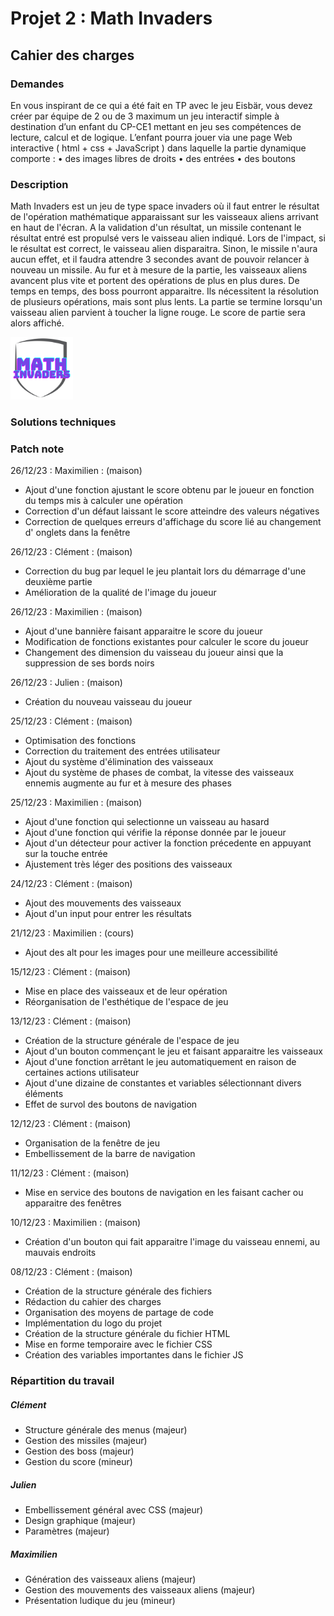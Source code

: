 # Projet 2 : Math Invaders

## Cahier des charges

### Demandes

En vous inspirant de ce qui a été fait en TP avec le jeu Eisbär, vous devez créer par équipe de 2 ou de 3 maximum un jeu interactif simple à destination d’un enfant du CP-CE1 mettant en jeu ses compétences de lecture, calcul et de logique.
L’enfant pourra jouer via une page Web interactive ( html + css + JavaScript ) dans laquelle la partie dynamique comporte :
• des images libres de droits
• des entrées
• des boutons

### Description

Math Invaders est un jeu de type space invaders où il faut entrer le résultat de l'opération mathématique apparaissant sur les vaisseaux aliens arrivant en haut de l'écran. 
A la validation d'un résultat, un missile contenant le résultat entré est propulsé vers le vaisseau alien indiqué. 
Lors de l'impact, si le résultat est correct, le vaisseau alien disparaitra. Sinon, le missile n'aura aucun effet, et il faudra attendre 3 secondes avant de pouvoir relancer à nouveau un missile.
Au fur et à mesure de la partie, les vaisseaux aliens avancent plus vite et portent des opérations de plus en plus dures.
De temps en temps, des boss pourront apparaitre. Ils nécessitent la résolution de plusieurs opérations, mais sont plus lents.
La partie se termine lorsqu'un vaisseau alien parvient à toucher la ligne rouge. Le score de partie sera alors affiché.

<img src="images/logo.png"
     alt="Logo"
     style="width: 100px; height: 100px;" />

### Solutions techniques



### Patch note
26/12/23 : Maximilien : (maison)
- Ajout d'une fonction ajustant le score obtenu par le joueur en fonction du temps mis à calculer une opération
- Correction d'un défaut laissant le score atteindre des valeurs négatives
- Correction de quelques erreurs d'affichage du score lié au changement d' onglets dans la fenêtre

26/12/23 : Clément : (maison)
- Correction du bug par lequel le jeu plantait lors du démarrage d'une deuxième partie
- Amélioration de la qualité de l'image du joueur

26/12/23 : Maximilien : (maison)
- Ajout d'une bannière faisant apparaitre le score du joueur
- Modification de fonctions existantes pour calculer le score du joueur
- Changement des dimension du vaisseau du joueur ainsi que la suppression de ses bords noirs

26/12/23 : Julien : (maison)
- Création du nouveau vaisseau du joueur

25/12/23 : Clément : (maison)
- Optimisation des fonctions
- Correction du traitement des entrées utilisateur
- Ajout du système d'élimination des vaisseaux
- Ajout du système de phases de combat, la vitesse des vaisseaux ennemis augmente au fur et à mesure des phases

25/12/23 : Maximilien : (maison)
- Ajout d'une fonction qui selectionne un vaisseau au hasard
- Ajout d'une fonction qui vérifie la réponse donnée par le joueur
- Ajout d'un détecteur pour activer la fonction précedente en appuyant sur la touche entrée
- Ajustement très léger des positions des vaisseaux

24/12/23 : Clément : (maison)
- Ajout des mouvements des vaisseaux
- Ajout d'un input pour entrer les résultats

21/12/23 : Maximilien : (cours)
- Ajout des alt pour les images pour une meilleure accessibilité

15/12/23 : Clément : (maison)
- Mise en place des vaisseaux et de leur opération
- Réorganisation de l'esthétique de l'espace de jeu

13/12/23 : Clément : (maison)
- Création de la structure générale de l'espace de jeu
- Ajout d'un bouton commençant le jeu et faisant apparaitre les vaisseaux
- Ajout d'une fonction arrêtant le jeu automatiquement en raison de certaines actions utilisateur
- Ajout d'une dizaine de constantes et variables sélectionnant divers éléments
- Effet de survol des boutons de navigation

12/12/23 : Clément : (maison)
- Organisation de la fenêtre de jeu
- Embellissement de la barre de navigation

11/12/23 : Clément : (maison)
- Mise en service des boutons de navigation en les faisant cacher ou apparaitre des fenêtres

10/12/23 : Maximilien : (maison)
- Création d'un bouton qui fait apparaitre l'image du vaisseau ennemi, au mauvais endroits

08/12/23 : Clément : (maison)
- Création de la structure générale des fichiers
- Rédaction du cahier des charges
- Organisation des moyens de partage de code
- Implémentation du logo du projet
- Création de la structure générale du fichier HTML
- Mise en forme temporaire avec le fichier CSS
- Création des variables importantes dans le fichier JS


### Répartition du travail

##### Clément
- Structure générale des menus (majeur)
- Gestion des missiles (majeur)
- Gestion des boss (majeur)
- Gestion du score (mineur)

##### Julien
- Embellissement général avec CSS (majeur)
- Design graphique (majeur)
- Paramètres (majeur)

##### Maximilien
- Génération des vaisseaux aliens (majeur)
- Gestion des mouvements des vaisseaux aliens (majeur)
- Présentation ludique du jeu (mineur)
